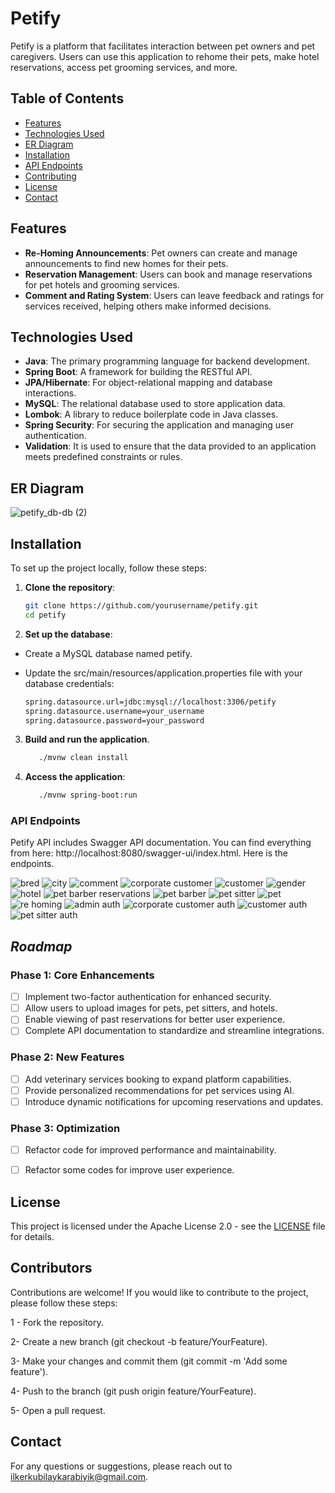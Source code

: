 # Petify

Petify is a platform that facilitates interaction between pet owners and pet caregivers. Users can use this application to rehome their pets, make hotel reservations, access pet grooming services, and more. 

## Table of Contents

- [Features](#features)
- [Technologies Used](#technologies-used)
- [ER Diagram](#ER-diagram)
- [Installation](#installation)
- [API Endpoints](#api-endpoints)
- [Contributing](#contributing)
- [License](#license)
- [Contact](#contact)

## Features

- **Re-Homing Announcements**: Pet owners can create and manage announcements to find new homes for their pets.
- **Reservation Management**: Users can book and manage reservations for pet hotels and grooming services.
- **Comment and Rating System**: Users can leave feedback and ratings for services received, helping others make informed decisions.

## Technologies Used

- **Java**: The primary programming language for backend development.
- **Spring Boot**: A framework for building the RESTful API.
- **JPA/Hibernate**: For object-relational mapping and database interactions.
- **MySQL**: The relational database used to store application data.
- **Lombok**: A library to reduce boilerplate code in Java classes.
- **Spring Security**: For securing the application and managing user authentication.
- **Validation**: It is used to ensure that the data provided to an application meets predefined constraints or rules.

## ER Diagram

![petify_db-db (2)](https://github.com/user-attachments/assets/34887b27-2081-4d85-8879-9a1c233dea03)



## Installation

To set up the project locally, follow these steps:

1. **Clone the repository**:
   ```bash
   git clone https://github.com/yourusername/petify.git
   cd petify

2. **Set up the database**:
- Create a MySQL database named petify.

- Update the src/main/resources/application.properties file with your database credentials:

   ```bash
   spring.datasource.url=jdbc:mysql://localhost:3306/petify
   spring.datasource.username=your_username
   spring.datasource.password=your_password

3. **Build and run the application**.
   ```bash
      ./mvnw clean install

4. **Access the application**:
   ```bash
      ./mvnw spring-boot:run


### **API Endpoints**

  Petify API includes Swagger API documentation. You can find everything from here:  http://localhost:8080/swagger-ui/index.html. 
  Here is the endpoints.



![bred](https://github.com/user-attachments/assets/5cd05dab-fe61-4c7c-b3ca-334226317547)
![city](https://github.com/user-attachments/assets/97268e19-5d30-4aa7-b2fb-6da3001f0525)
![comment](https://github.com/user-attachments/assets/df90e98b-1f54-47ac-81da-5157d97a317c)
![corporate customer](https://github.com/user-attachments/assets/f75b44a4-c4db-4832-bdb7-624829dc46ef)
![customer](https://github.com/user-attachments/assets/798266dd-f75e-4e78-8b0e-d3efa77c19f5)
![gender](https://github.com/user-attachments/assets/95d25db2-8e24-40f8-a569-1f5bbd0bc712)
![hotel](https://github.com/user-attachments/assets/0e65f525-6f39-46c1-8335-875ee124b644)
![pet barber reservations](https://github.com/user-attachments/assets/f4bea3e6-33d5-45f3-824d-8078143eda95)
![pet barber](https://github.com/user-attachments/assets/b20d5fbb-f90e-4583-8e85-801767fa8bd3)
![pet sitter](https://github.com/user-attachments/assets/8a959de3-0bda-4c9d-a95d-c7ec265c5d65)
![pet](https://github.com/user-attachments/assets/21231508-dffe-4bba-8be5-041999de0a54)
![re homing](https://github.com/user-attachments/assets/4fba0b68-0e6f-488e-800f-dd2cbbb47890)
![admin auth](https://github.com/user-attachments/assets/6edbab17-5ece-4cfa-b0f6-8fd4d25f0d93)
![corporate customer auth](https://github.com/user-attachments/assets/a900ddab-8771-4a12-a5a9-dfb5dd2d0d01)
![customer auth](https://github.com/user-attachments/assets/9933e2f0-e81d-40a0-97d7-35d988b22bd4)
![pet sitter auth](https://github.com/user-attachments/assets/5c31de37-f21f-4bcc-b2f7-aa30e4826c0c)

   

## *Roadmap*

### Phase 1: Core Enhancements
- [ ] Implement two-factor authentication for enhanced security.
- [ ] Allow users to upload images for pets, pet sitters, and hotels.
- [ ] Enable viewing of past reservations for better user experience.
- [ ] Complete API documentation to standardize and streamline integrations.

### Phase 2: New Features
- [ ] Add veterinary services booking to expand platform capabilities.
- [ ] Provide personalized recommendations for pet services using AI.
- [ ] Introduce dynamic notifications for upcoming reservations and updates.

### Phase 3: Optimization
- [ ] Refactor code for improved performance and maintainability.
- [ ] Refactor some codes for improve user experience.


  

## License

This project is licensed under the Apache License 2.0 - see the [LICENSE](LICENSE) file for details.

  
## Contributors

Contributions are welcome! If you would like to contribute to the project, please follow these steps:

1 - Fork the repository.

2- Create a new branch (git checkout -b feature/YourFeature).

3- Make your changes and commit them (git commit -m 'Add some feature').

4- Push to the branch (git push origin feature/YourFeature).

5- Open a pull request.



  
## Contact

For any questions or suggestions, please reach out to ilkerkubilaykarabiyik@gmail.com.

  
